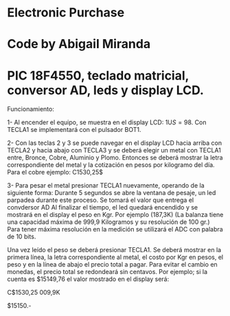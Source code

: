 # Electronic Purchase
# Code by Abigail Miranda
# PIC 18F4550, teclado matricial, conversor AD, leds y display LCD.

Funcionamiento:

1- Al encender el equipo, se muestra en el display LCD: 1U$S = 98$. Con TECLA1 se implementará con el pulsador BOT1.

2- Con las teclas 2 y 3 se puede navegar en el display LCD hacia arriba con TECLA2 y hacia abajo con TECLA3 y
se deberá elegir un metal con TECLA1 entre, Bronce, Cobre, Aluminio y Plomo. Entonces se deberá mostrar la 
letra correspondiente del metal y la cotización en pesos por kilogramo del día. Para el cobre ejemplo: 
C1530,25$

3- Para pesar el metal presionar TECLA1 nuevamente, operando de la siguiente forma:
Durante 5 segundos se abre la ventana de pesaje, un led parpadea durante este proceso. Se tomará el valor que entrega el convdersor AD
Al finalizar el tiempo, el led quedará encendido y se mostrará en el display el peso en Kgr. Por ejemplo 
(187,3K) (La balanza tiene una capacidad máxima de 999,9 Kilogramos y su resolución de 100 gr.)
Para tener máxima resolución en la medición se utilizará el ADC con palabra de 10 bits.

Una vez leído el peso se deberá presionar TECLA1. Se deberá mostrar en la primera línea, la letra 
correspondiente al metal, el costo por Kgr en pesos, el peso y en la línea de abajo el precio total a pagar. Para
evitar el cambio en monedas, el precio total se redondeará sin centavos. Por ejemplo; si la cuenta es 
$15149,76 el valor mostrado en el display será:

C$1530,25    009,9K

$15150.- 
